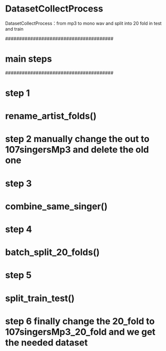 # DatasetCollectProcess
DatasetCollectProcess：from mp3 to mono wav and split into 20 fold in test and train

#######################################
# main steps
#######################################
# step 1
# rename_artist_folds()
# step 2 manually change the out to 107singersMp3 and delete the old one
# step 3
# combine_same_singer()
# step 4
# batch_split_20_folds()
# step 5
# split_train_test()
# step 6 finally change the 20_fold to 107singersMp3_20_fold and we get the needed dataset